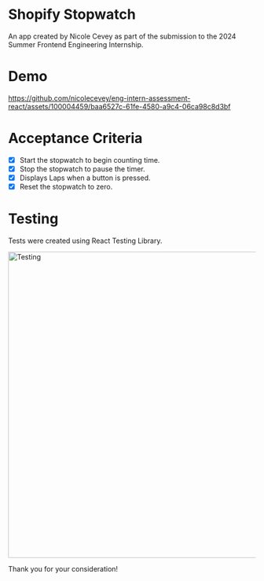 # Shopify Stopwatch

An app created by Nicole Cevey as part of the submission to the 2024 Summer Frontend Engineering Internship.

# Demo

https://github.com/nicolecevey/eng-intern-assessment-react/assets/100004459/baa6527c-61fe-4580-a9c4-06ca98c8d3bf

# Acceptance Criteria

- [x] Start the stopwatch to begin counting time.
- [x] Stop the stopwatch to pause the timer.
- [x] Displays Laps when a button is pressed.
- [x] Reset the stopwatch to zero.

# Testing

Tests were created using React Testing Library.

<img width="623" alt="Testing" src="https://github.com/nicolecevey/eng-intern-assessment-react/assets/100004459/07c39ea3-a53f-4aa5-ab68-83708a702272">


Thank you for your consideration!
